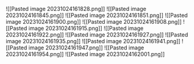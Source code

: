 ![[Pasted image 20231024161828.png]]
![[Pasted image 20231024161845.png]]
![[Pasted image 20231024161851.png]]
![[Pasted image 20231024161900.png]]
![[Pasted image 20231024161908.png]]
![[Pasted image 20231024161915.png]]
![[Pasted image 20231024161922.png]]
![[Pasted image 20231024161927.png]]
![[Pasted image 20231024161935.png]]
![[Pasted image 20231024161941.png]]
![[Pasted image 20231024161947.png]]
![[Pasted image 20231024161954.png]]
![[Pasted image 20231024162001.png]]
